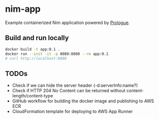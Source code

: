 # nim-app

Example containerized Nim application powered by [Prologue](https://github.com/planety/prologue).

## Build and run locally

```sh
docker build -t app:0.1 .
docker run --init -it -p 8080:8080 --rm app:0.1
# curl http://localhost:8080 
```

## TODOs

- Check if we can hide the server header (-d:serverInfo:name?)
- Check if HTTP 204 No Content can be returned without content-length/content-type
- GitHub workflow for building the docker image and publishing to AWS ECR
- CloudFormation template for deploying to AWS App Runner
